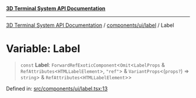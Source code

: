 [**3D Terminal System API Documentation**](../../../../README.md)

***

[3D Terminal System API Documentation](../../../../README.md) / [components/ui/label](../README.md) / Label

# Variable: Label

> `const` **Label**: `ForwardRefExoticComponent`\<`Omit`\<`LabelProps` & `RefAttributes`\<`HTMLLabelElement`\>, `"ref"`\> & `VariantProps`\<(`props?`) => `string`\> & `RefAttributes`\<`HTMLLabelElement`\>\>

Defined in: [src/components/ui/label.tsx:13](https://github.com/Dicommunitas/ThreeJS_Terminal_3D2/blob/894502f47f0ff64fee1a1aeae66790ab4080c55e/src/components/ui/label.tsx#L13)
